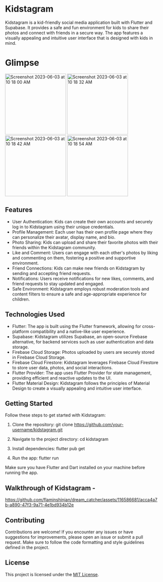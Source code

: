 # Kidstagram

Kidstagram is a kid-friendly social media application built with Flutter and Supabase. It provides a safe and fun environment for kids to share their photos and connect with friends in a secure way. The app features a visually appealing and intuitive user interface that is designed with kids in mind.

# Glimpse
<img width="200" alt="Screenshot 2023-06-03 at 10 18 00 AM" src="https://github.com/flaminshinjan/dream_catcher/assets/116586681/dc94d6a1-f036-432a-be92-6cca99e431a1">
<img width="200" alt="Screenshot 2023-06-03 at 10 18 32 AM" src="https://github.com/flaminshinjan/dream_catcher/assets/116586681/99b04d0f-f91c-455f-9b14-ede492ba0e1f">
<img width="200" alt="Screenshot 2023-06-03 at 10 18 42 AM" src="https://github.com/flaminshinjan/dream_catcher/assets/116586681/b69c16d1-5c4f-4ddd-9d40-ea5ac7a28981">
<img width="200" alt="Screenshot 2023-06-03 at 10 18 54 AM" src="https://github.com/flaminshinjan/dream_catcher/assets/116586681/8da36b7e-0a71-40db-8624-488bd6ad65a8">


## Features

- User Authentication: Kids can create their own accounts and securely log in to Kidstagram using their unique credentials.
- Profile Management: Each user has their own profile page where they can personalize their avatar, display name, and bio.
- Photo Sharing: Kids can upload and share their favorite photos with their friends within the Kidstagram community.
- Like and Comment: Users can engage with each other's photos by liking and commenting on them, fostering a positive and supportive environment.
- Friend Connections: Kids can make new friends on Kidstagram by sending and accepting friend requests.
- Notifications: Users receive notifications for new likes, comments, and friend requests to stay updated and engaged.
- Safe Environment: Kidstagram employs robust moderation tools and content filters to ensure a safe and age-appropriate experience for children.

## Technologies Used

- Flutter: The app is built using the Flutter framework, allowing for cross-platform compatibility and a native-like user experience.
- Supabase: Kidstagram utilizes Supabase, an open-source Firebase alternative, for backend services such as user authentication and data storage.
- Firebase Cloud Storage: Photos uploaded by users are securely stored in Firebase Cloud Storage.
- Firebase Cloud Firestore: Kidstagram leverages Firebase Cloud Firestore to store user data, photos, and social interactions.
- Flutter Provider: The app uses Flutter Provider for state management, providing efficient and reactive updates to the UI.
- Flutter Material Design: Kidstagram follows the principles of Material Design to create a visually appealing and intuitive user interface.

## Getting Started

Follow these steps to get started with Kidstagram:

1. Clone the repository:
git clone https://github.com/your-username/kidstagram.git

2. Navigate to the project directory:
cd kidstagram

3. Install dependencies:
flutter pub get

4. Run the app:
flutter run


Make sure you have Flutter and Dart installed on your machine before running the app.
## Walkthrough of Kidstagram -
https://github.com/flaminshinjan/dream_catcher/assets/116586681/acca4a7b-a890-47f3-9a71-4e1bd934b12e
## Contributing

Contributions are welcome! If you encounter any issues or have suggestions for improvements, please open an issue or submit a pull request. Make sure to follow the code formatting and style guidelines defined in the project.

## License

This project is licensed under the [MIT License](LICENSE).







